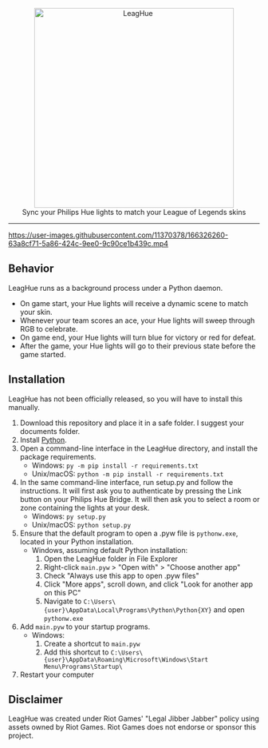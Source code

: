 <p align="center">
  <img src="https://user-images.githubusercontent.com/11370378/166312216-c5be9194-e41d-4a64-afa1-54a1bdafcf57.png" alt="LeagHue" width="400"/>
  <br>
  Sync your Philips Hue lights to match your League of Legends skins
</p>



----

https://user-images.githubusercontent.com/11370378/166326260-63a8cf71-5a86-424c-9ee0-9c90ce1b439c.mp4

## Behavior

LeagHue runs as a background process under a Python daemon.

* On game start, your Hue lights will receive a dynamic scene to match your skin.
* Whenever your team scores an ace, your Hue lights will sweep through RGB to celebrate.
* On game end, your Hue lights will turn blue for victory or red for defeat.
* After the game, your Hue lights will go to their previous state before the game started.

## Installation

LeagHue has not been officially released, so you will have to install this manually.

1. Download this repository and place it in a safe folder. I suggest your documents folder. 
1. Install [Python](https://www.python.org/).
3. Open a command-line interface in the LeagHue directory, and install the package requirements. 
   * Windows: `py -m pip install -r requirements.txt`
   * Unix/macOS: `python -m pip install -r requirements.txt` 
4. In the same command-line interface, run setup.py and follow the instructions. It will first ask you to authenticate by pressing the Link button on your Philips Hue Bridge. It will then ask you to select a room or zone containing the lights at your desk. 
   * Windows: `py setup.py`
   * Unix/macOS: `python setup.py` 
5. Ensure that the default program to open a .pyw file is `pythonw.exe`, located in your Python installation.
    * Windows, assuming default Python installation: 
        1. Open the LeagHue folder in File Explorer 
        2. Right-click `main.pyw` > "Open with" > "Choose another app"
        4. Check "Always use this app to open .pyw files"
        5. Click "More apps", scroll down, and click "Look for another app on this PC"
        6. Navigate to `C:\Users\{user}\AppData\Local\Programs\Python\Python{XY}` and open `pythonw.exe` 
6. Add `main.pyw` to your startup programs.
    * Windows:
        1. Create a shortcut to `main.pyw`
        2. Add this shortcut to `C:\Users\{user}\AppData\Roaming\Microsoft\Windows\Start Menu\Programs\Startup\`
7. Restart your computer

## Disclaimer

LeagHue was created under Riot Games' "Legal Jibber Jabber" policy using assets owned by Riot Games.  Riot Games does not endorse or sponsor this project.
